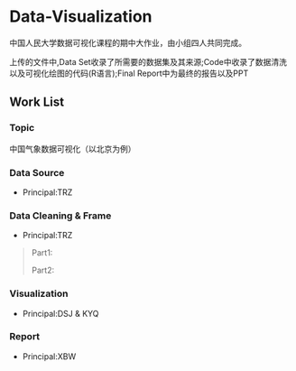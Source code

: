 # Data-Visualization

中国人民大学数据可视化课程的期中大作业，由小组四人共同完成。

上传的文件中,Data Set收录了所需要的数据集及其来源;Code中收录了数据清洗以及可视化绘图的代码(R语言);Final Report中为最终的报告以及PPT

## Work List

### Topic

中国气象数据可视化（以北京为例）

### Data Source

* Principal:TRZ

### Data Cleaning & Frame

* Principal:TRZ

> Part1:
>
> Part2:

### Visualization

* Principal:DSJ & KYQ

### Report

* Principal:XBW
